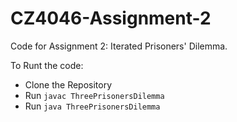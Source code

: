 # CZ4046-Assignment-2

Code for Assignment 2: Iterated Prisoners' Dilemma.

To Runt the code:
- Clone the Repository
- Run ```javac ThreePrisonersDilemma```
- Run  ```java ThreePrisonersDilemma```
